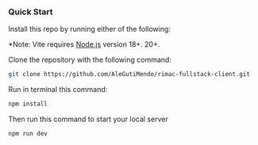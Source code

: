 ### Quick Start

Install this repo by running either of the following:

*Note: Vite requires [Node.js](https://nodejs.org/en/) version 18+. 20+.

Clone the repository with the following command:

```bash
git clone https://github.com/AleGutiMendo/rimac-fullstack-client.git
```

Run in terminal this command:

```bash
npm install
```

Then run this command to start your local server

```bash
npm run dev
```